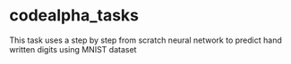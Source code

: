 # codealpha_tasks
This task uses a step by step from scratch neural network to predict hand written digits using MNIST dataset 
